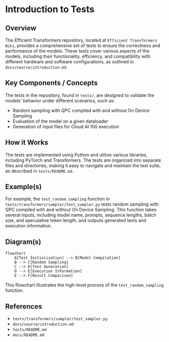 # Introduction to Tests
## Overview
The Efficient Transformers repository, located at `Efficient Transformers Wiki`, provides a comprehensive set of tests to ensure the correctness and performance of the models. These tests cover various aspects of the models, including their functionality, efficiency, and compatibility with different hardware and software configurations, as outlined in `docs/source/introduction.md`.

## Key Components / Concepts
The tests in the repository, found in `tests/`, are designed to validate the models' behavior under different scenarios, such as:
* Random sampling with QPC compiled with and without On Device Sampling
* Evaluation of the model on a given dataloader
* Generation of input files for Cloud AI 100 execution

## How it Works
The tests are implemented using Python and utilize various libraries, including PyTorch and Transformers. The tests are organized into separate files and directories, making it easy to navigate and maintain the test suite, as described in `tests/README.md`.

## Example(s)
For example, the `test_random_sampling` function in `tests/transformers/sampler/test_sampler.py` tests random sampling with QPC compiled with and without On Device Sampling. This function takes several inputs, including model name, prompts, sequence lengths, batch size, and speculative token length, and outputs generated texts and execution information.

## Diagram(s)
```mermaid
flowchart
    A[Test Initialization] --> B[Model Compilation]
    B --> C[Random Sampling]
    C --> D[Text Generation]
    D --> E[Execution Information]
    E --> F[Result Comparison]
```
This flowchart illustrates the high-level process of the `test_random_sampling` function.

## References
* `tests/transformers/sampler/test_sampler.py`
* `docs/source/introduction.md`
* `tests/README.md`
* `docs/README.md`
